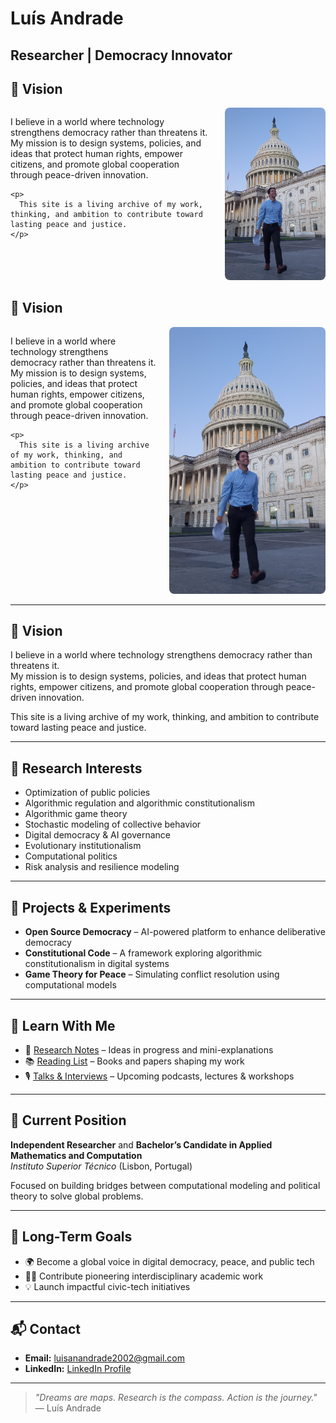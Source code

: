 # Luís Andrade

## Researcher | Democracy Innovator 

<h2>🌟 Vision</h2>

<div style="display: flex; align-items: flex-start; gap: 20px;">

  <div style="flex: 2;">
    <p>
      I believe in a world where technology strengthens democracy rather than threatens it.  
      My mission is to design systems, policies, and ideas that protect human rights, empower citizens, and promote global cooperation through peace-driven innovation.
    </p>

    <p>
      This site is a living archive of my work, thinking, and ambition to contribute toward lasting peace and justice.
    </p>
  </div>

  <div style="flex: 1;">
    <img src="20240908_063407 (3).jpg" alt="Luís Andrade" width="250" style="border-radius: 8px;">
  </div>

</div>





<h2>🌟 Vision</h2>

<div style="display: flex; align-items: flex-start;">
  <div style="flex: 1;">
    <p>
      I believe in a world where technology strengthens democracy rather than threatens it.  
      My mission is to design systems, policies, and ideas that protect human rights, empower citizens, and promote global cooperation through peace-driven innovation.
    </p>

    <p>
      This site is a living archive of my work, thinking, and ambition to contribute toward lasting peace and justice.
    </p>
  </div>

  <div style="margin-left: 20px;">
    <img src="20240908_063407 (3).jpg" alt="Luís Andrade" width="250" style="border-radius: 8px;">
  </div>
</div>


---

## 🌟 Vision

I believe in a world where technology strengthens democracy rather than threatens it.  
My mission is to design systems, policies, and ideas that protect human rights, empower citizens, and promote global cooperation through peace-driven innovation.

This site is a living archive of my work, thinking, and ambition to contribute toward lasting peace and justice.

---

## 🔬 Research Interests

- Optimization of public policies  
- Algorithmic regulation and algorithmic constitutionalism  
- Algorithmic game theory  
- Stochastic modeling of collective behavior  
- Digital democracy & AI governance  
- Evolutionary institutionalism  
- Computational politics  
- Risk analysis and resilience modeling  

---

## 🚀 Projects & Experiments

- **Open Source Democracy** – AI-powered platform to enhance deliberative democracy  
- **Constitutional Code** – A framework exploring algorithmic constitutionalism in digital systems  
- **Game Theory for Peace** – Simulating conflict resolution using computational models  

---

## 📘 Learn With Me

- 🧠 [Research Notes](#) – Ideas in progress and mini-explanations  
- 📚 [Reading List](#) – Books and papers shaping my work  
- 🎙️ [Talks & Interviews](#) – Upcoming podcasts, lectures & workshops  

---

## 🧭 Current Position

**Independent Researcher** and **Bachelor’s Candidate in Applied Mathematics and Computation**  
*Instituto Superior Técnico* (Lisbon, Portugal)

Focused on building bridges between computational modeling and political theory to solve global problems.

---

## 🧠 Long-Term Goals

- 🌍 Become a global voice in digital democracy, peace, and public tech  
- 🧑‍🏫 Contribute pioneering interdisciplinary academic work  
- 💡 Launch impactful civic-tech initiatives  

---

## 📬 Contact

- **Email:** [luisanandrade2002@gmail.com](mailto:luisanandrade2002@gmail.com)  
- **LinkedIn:** [LinkedIn Profile](https://www.linkedin.com/in/lu%C3%ADs-ant%C3%B3nio-andrade-215238236/)

---

> *"Dreams are maps. Research is the compass. Action is the journey."*  
> — Luís Andrade
